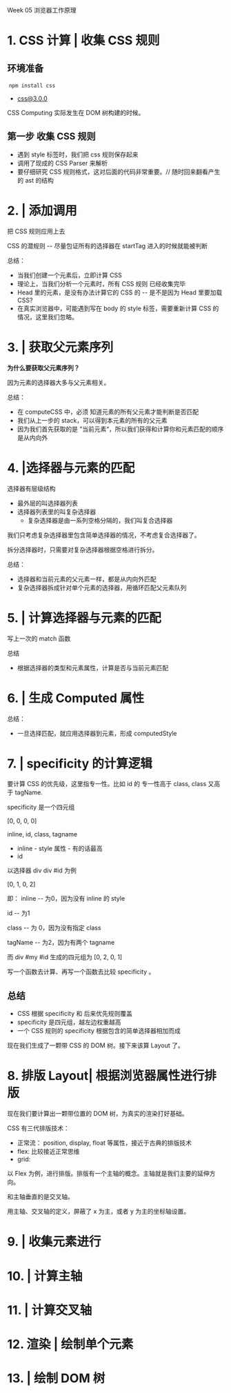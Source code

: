 Week 05 浏览器工作原理

# 1.  CSS 计算 | 收集 CSS 规则 

## 环境准备

​	` npm install css `

+ css@3.0.0

CSS Computing 实际发生在 DOM 树构建的时候。

## 第一步  收集 CSS 规则 

* 遇到 style 标签时，我们把 css 规则保存起来
* 调用了现成的 CSS Parser 来解析
* 要仔细研究 CSS 规则格式，这对后面的代码非常重要。// 随时回来翻看产生的 ast 的结构





# 2. | 添加调用

把 CSS 规则应用上去 

CSS 的潜规则 -- 尽量包证所有的选择器在 startTag 进入的时候就能被判断

总结：

* 当我们创建一个元素后，立即计算 CSS
* 理论上，当我们分析一个元素时，所有 CSS 规则 已经收集完毕
* Head 里的元素，是没有办法计算它的 CSS 的 -- 是不是因为 Head 里要加载 CSS?
* 在真实浏览器中，可能遇到写在 body 的 style 标签，需要重新计算 CSS 的情况，这里我们忽略。



# 3. | 获取父元素序列

**为什么要获取父元素序列？**

因为元素的选择器大多与父元素相关。

总结：

* 在 computeCSS 中，必须 知道元素的所有父元素才能判断是否匹配
* 我们从上一步的 stack，可以得到本元素的所有的父元素
* 因为我们首先获取的是 ”当前元素“，所以我们获得和计算你和元素匹配的顺序是从内向外





# 4. |选择器与元素的匹配

选择器有层级结构

* 最外层的叫选择器列表
* 选择器列表里的叫复杂选择器
  * 复杂选择器是由一系列空格分隔的，我们叫复合选择器

我们只考虑复杂选择器里包含简单选择器的情况，不考虑复合选择器了。

拆分选择器时，只需要对复杂选择器根据空格进行拆分。

总结：

* 选择器和当前元素的父元素一样，都是从内向外匹配
* 复杂选择器拆成针对单个元素的选择器，用循环匹配父元素队列



# 5. | 计算选择器与元素的匹配

写上一次的 match 函数

总结

* 根据选择器的类型和元素属性，计算是否与当前元素匹配



# 6. | 生成 Computed 属性

总结：

* 一旦选择匹配，就应用选择器到元素，形成 computedStyle



# 7. | specificity 的计算逻辑

要计算 CSS 的优先级，这里指专一性。比如 id 的 专一性高于 class, class 又高于  tagName.

specificity 是一个四元组

[0, 0, 0, 0]

inline, id, class, tagname

* inline - style 属性 - 有的话最高
* id 

以选择器  div div #id 为例

[0, 1, 0, 2]

即： inline -- 为0，因为没有 inline 的 style

id -- 为1

class -- 为 0，因为没有指定 class

tagName -- 为2，因为有两个 tagname

而  div #my #id 生成的四元组为 [0, 2, 0, 1]

写一个函数去计算、再写一个函数去比较 specificity 。

## 总结

* CSS 根据 specificity 和 后来优先规则覆盖
* specificity 是四元组，越左边权重越高
* 一个 CSS 规则的 specificity 根据包含的简单选择器相加而成

现在我们生成了一颗带 CSS 的 DOM 树。接下来该算 Layout 了。

# 8. 排版 Layout| 根据浏览器属性进行排版

现在我们要计算出一颗带位置的 DOM 树，为真实的渲染打好基础。

CSS 有三代排版技术：

* 正常流： position, display, float 等属性，接近于古典的排版技术
* flex:  比较接近正常思维
* grid: 

以 Flex 为例，进行排版。排版有一个主轴的概念。主轴就是我们主要的延伸方向。

和主轴垂直的是交叉轴。

用主轴、交叉轴的定义，屏蔽了 x 为主，或者 y 为主的坐标轴设置。



# 9. |  收集元素进行

# 10. | 计算主轴

# 11. | 计算交叉轴

# 12. 渲染 | 绘制单个元素

# 13. | 绘制 DOM 树



